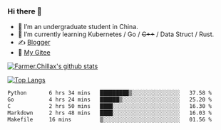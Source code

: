 ### Hi there 👋

- 🔭 I’m an undergraduate student in China.
- 🌱 I’m currently learning Kubernetes / Go / ~~C++~~ / Data Struct / Rust.
- ✍️ [Blogger](https://blog.farmer233.top)
- 🤔 [My Gitee](https://gitee.com/Farmer-chong)


[![Farmer.Chillax's github stats](https://github-readme-stats.vercel.app/api?username=FarmerChillax)](https://github.com/anuraghazra/github-readme-stats)

[![Top Langs](https://github-readme-stats.vercel.app/api/top-langs/?username=FarmerChillax&layout=compact&hide=html,css,javascript)](https://github.com/anuraghazra/github-readme-stats)


<a href="https://wakatime.com/@Farmer"> </a>
          <!--START_SECTION:waka-->

```txt
Python       6 hrs 34 mins   █████████▒░░░░░░░░░░░░░░░   37.58 %
Go           4 hrs 24 mins   ██████▒░░░░░░░░░░░░░░░░░░   25.20 %
C            2 hrs 50 mins   ████░░░░░░░░░░░░░░░░░░░░░   16.30 %
Markdown     2 hrs 48 mins   ████░░░░░░░░░░░░░░░░░░░░░   16.03 %
Makefile     16 mins         ▒░░░░░░░░░░░░░░░░░░░░░░░░   01.56 %
```

<!--END_SECTION:waka-->



<!--
**Farmer-chong/Farmer-chong** is a ✨ _special_ ✨ repository because its `README.md` (this file) appears on your GitHub profile.

Here are some ideas to get you started:

- 🔭 I’m currently working on ...
- 🌱 I’m currently learning ...
- 👯 I’m looking to collaborate on ...
- 🤔 I’m looking for help with ...
- 💬 Ask me about ...
- 📫 How to reach me: ...
- 😄 Pronouns: ...
- ⚡ Fun fact: ...
-->
